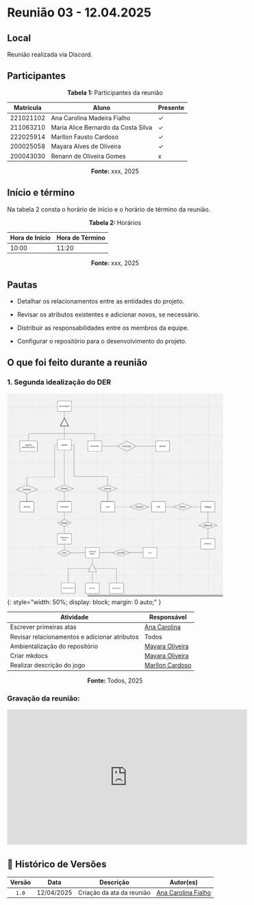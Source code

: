 # Reunião 03 - 12.04.2025

## Local
Reunião realizada via Discord.

## Participantes

<p align="center"><strong> Tabela 1:  </strong>Participantes da reunião</p>

| Matrícula | Aluno                               | Presente |
| --------- | ----------------------------------- | -------- |
| 221021102 | Ana Carolina Madeira Fialho         | ✓       |
| 211063210 | Maria Alice Bernardo da Costa Silva | ✓        |
| 222025914 | Marllon Fausto Cardoso              | ✓        |
| 200025058 | Mayara Alves de Oliveira            | ✓        |
| 200043030 | Renann de Oliveira Gomes            | x        |

<p align="center"><strong> Fonte: </strong> xxx, 2025</p>

<!-- 

    Se o membro estiver presente: ✓
    Se o membro faltar: x

 -->

<!-- 
    Matrículas e github pra facilitar:

    222025914  [Marllon Cardoso](https://github.com/m4rllon)
    200025058  [Mayara Oliveira](https://github.com/mayara-tech)
    200043030  [Renann Gomes](https://github.com/renannOgomes)
    211063210  [Maria Alice](https://github.com/maliz30)
    221021102  [Ana Carolina Fialho](https://github.com/anawcarol)
 -->

## Início e término
Na tabela 2 consta o horário de início e o horário de término da reunião.


<p align="center"><strong>Tabela 2: </strong>Horários</p>

| Hora de Início | Hora de Término |
| -------------- | --------------- |
| 10:00          | 11:20           |

<p align="center"><strong>Fonte: </strong> xxx, 2025</p>


## Pautas


- Detalhar os relacionamentos entre as entidades do projeto.


- Revisar os atributos existentes e adicionar novos, se necessário.


- Distribuir as responsabilidades entre os membros da equipe.


- Configurar o repositório para o desenvolvimento do projeto.

## O que foi feito durante a reunião
### 1. Segunda idealização do DER

![Exemplo de Issue](../assets/segundodiagrama.png){: style="width: 50%; display: block; margin: 0 auto;" }

| Atividade                                     | Responsável                                                                               |
| --------------------------------------------- | ----------------------------------------------------------------------------------------- |
| Escrever primeiras atas         | [Ana Carolina](https://github.com/anawcarol)                                         |
| Revisar relacionamentos e adicionar atributos | Todos |
| Ambientalização do repositório       | [Mayara Oliveira](https://github.com/mayara-tech)   | 
| Criar mkdocs       | [Mayara Oliveira](https://github.com/mayara-tech)   | 
| Realizar descrição do jogo      | [Marllon Cardoso](https://github.com/m4rllon)  | 

<p align="center"><strong>Fonte: </strong>Todos, 2025</p>

### Gravação da reunião:

<iframe width="560" height="315" src="https://www.youtube.com/embed/M6oOJ8Dmqrc?si=1VD32Q5GZKOfnJRE" frameborder="0" allow="accelerometer; autoplay; clipboard-write; encrypted-media; gyroscope; picture-in-picture" allowfullscreen></iframe>


## 📑 Histórico de Versões

| Versão |    Data    | Descrição |            Autor(es)            |
| :----: | :--------: | :-------: | :-----------------------------: |
| `1.0`  | 12/04/2025 |   Criação da ata da reunião    | [Ana Carolina Fialho](https://github.com/anawcarol) |